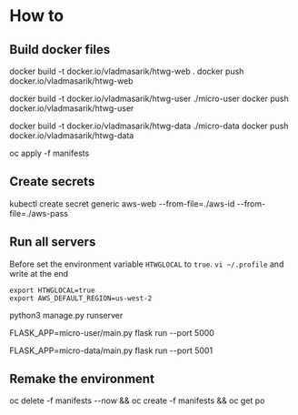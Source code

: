 # How to

## Build docker files



docker build -t docker.io/vladmasarik/htwg-web .
docker push docker.io/vladmasarik/htwg-web

docker build -t docker.io/vladmasarik/htwg-user ./micro-user
docker push docker.io/vladmasarik/htwg-user

docker build -t docker.io/vladmasarik/htwg-data ./micro-data
docker push docker.io/vladmasarik/htwg-data





oc apply -f manifests



## Create secrets
kubectl create secret generic aws-web --from-file=./aws-id --from-file=./aws-pass


## Run all servers

Before set the environment variable `HTWGLOCAL` to `true`.
`vi ~/.profile` and write at the end 

```
export HTWGLOCAL=true
export AWS_DEFAULT_REGION=us-west-2
```


python3 manage.py runserver


FLASK_APP=micro-user/main.py flask run --port 5000


FLASK_APP=micro-data/main.py flask run --port 5001


## Remake the environment

oc delete -f manifests --now && oc create -f manifests && oc get po 

